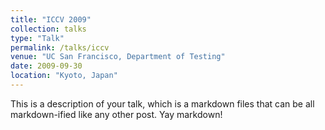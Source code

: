 ```yaml
---
title: "ICCV 2009"
collection: talks
type: "Talk"
permalink: /talks/iccv
venue: "UC San Francisco, Department of Testing"
date: 2009-09-30
location: "Kyoto, Japan"
---
```


This is a description of your talk, which is a markdown files that can be all markdown-ified like any other post. Yay markdown!
